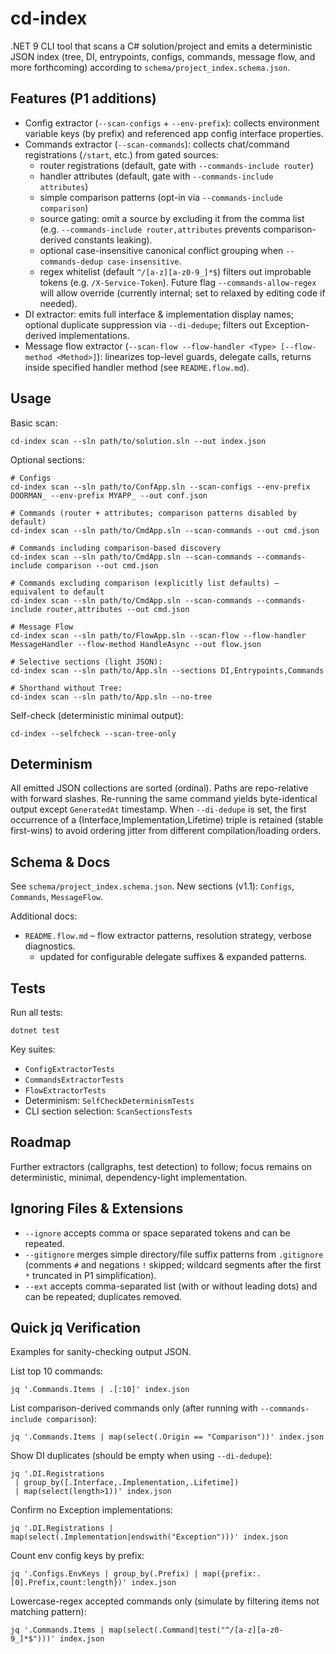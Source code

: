 # cd-index

.NET 9 CLI tool that scans a C# solution/project and emits a deterministic JSON index (tree, DI, entrypoints, configs, commands, message flow, and more forthcoming) according to `schema/project_index.schema.json`.

## Features (P1 additions)
- Config extractor (`--scan-configs` + `--env-prefix`): collects environment variable keys (by prefix) and referenced app config interface properties.
- Commands extractor (`--scan-commands`): collects chat/command registrations (`/start`, etc.) from gated sources:
	- router registrations (default, gate with `--commands-include router`)
	- handler attributes (default, gate with `--commands-include attributes`)
	- simple comparison patterns (opt-in via `--commands-include comparison`)
	- source gating: omit a source by excluding it from the comma list (e.g. `--commands-include router,attributes` prevents comparison-derived constants leaking).
	- optional case-insensitive canonical conflict grouping when `--commands-dedup case-insensitive`.
	- regex whitelist (default `^/[a-z][a-z0-9_]*$`) filters out improbable tokens (e.g. `/X-Service-Token`). Future flag `--commands-allow-regex` will allow override (currently internal; set to relaxed by editing code if needed).
- DI extractor: emits full interface & implementation display names; optional duplicate suppression via `--di-dedupe`; filters out Exception-derived implementations.
- Message flow extractor (`--scan-flow --flow-handler <Type> [--flow-method <Method>]`): linearizes top-level guards, delegate calls, returns inside specified handler method (see `README.flow.md`).

## Usage

Basic scan:
```
cd-index scan --sln path/to/solution.sln --out index.json
```

Optional sections:
```
# Configs
cd-index scan --sln path/to/ConfApp.sln --scan-configs --env-prefix DOORMAN_ --env-prefix MYAPP_ --out conf.json

# Commands (router + attributes; comparison patterns disabled by default)
cd-index scan --sln path/to/CmdApp.sln --scan-commands --out cmd.json

# Commands including comparison-based discovery
cd-index scan --sln path/to/CmdApp.sln --scan-commands --commands-include comparison --out cmd.json

# Commands excluding comparison (explicitly list defaults) – equivalent to default
cd-index scan --sln path/to/CmdApp.sln --scan-commands --commands-include router,attributes --out cmd.json

# Message Flow
cd-index scan --sln path/to/FlowApp.sln --scan-flow --flow-handler MessageHandler --flow-method HandleAsync --out flow.json

# Selective sections (light JSON):
cd-index scan --sln path/to/App.sln --sections DI,Entrypoints,Commands

# Shorthand without Tree:
cd-index scan --sln path/to/App.sln --no-tree
```

Self-check (deterministic minimal output):
```
cd-index --selfcheck --scan-tree-only
```

## Determinism
All emitted JSON collections are sorted (ordinal). Paths are repo-relative with forward slashes. Re-running the same command yields byte-identical output except `GeneratedAt` timestamp.
When `--di-dedupe` is set, the first occurrence of a (Interface,Implementation,Lifetime) triple is retained (stable first-wins) to avoid ordering jitter from different compilation/loading orders.

## Schema & Docs
See `schema/project_index.schema.json`. New sections (v1.1): `Configs`, `Commands`, `MessageFlow`.

Additional docs:
- `README.flow.md` – flow extractor patterns, resolution strategy, verbose diagnostics.
	- updated for configurable delegate suffixes & expanded patterns.

## Tests
Run all tests:
```
dotnet test
```
Key suites:
- `ConfigExtractorTests`
- `CommandsExtractorTests`
- `FlowExtractorTests`
- Determinism: `SelfCheckDeterminismTests`
 - CLI section selection: `ScanSectionsTests`

## Roadmap
Further extractors (callgraphs, test detection) to follow; focus remains on deterministic, minimal, dependency-light implementation.

## Ignoring Files & Extensions
- `--ignore` accepts comma or space separated tokens and can be repeated.
- `--gitignore` merges simple directory/file suffix patterns from `.gitignore` (comments `#` and negations `!` skipped; wildcard segments after the first `*` truncated in P1 simplification).
- `--ext` accepts comma-separated list (with or without leading dots) and can be repeated; duplicates removed.
## Quick jq Verification
Examples for sanity-checking output JSON.

List top 10 commands:
```
jq '.Commands.Items | .[:10]' index.json
```

List comparison-derived commands only (after running with `--commands-include comparison`):
```
jq '.Commands.Items | map(select(.Origin == "Comparison"))' index.json
```

Show DI duplicates (should be empty when using `--di-dedupe`):
```
jq '.DI.Registrations
 | group_by([.Interface,.Implementation,.Lifetime])
 | map(select(length>1))' index.json
```

Confirm no Exception implementations:
```
jq '.DI.Registrations | map(select(.Implementation|endswith("Exception")))' index.json
```

Count env config keys by prefix:
```
jq '.Configs.EnvKeys | group_by(.Prefix) | map({prefix:.[0].Prefix,count:length})' index.json
```

Lowercase-regex accepted commands only (simulate by filtering items not matching pattern):
```
jq '.Commands.Items | map(select(.Command|test("^/[a-z][a-z0-9_]*$")))' index.json
```
